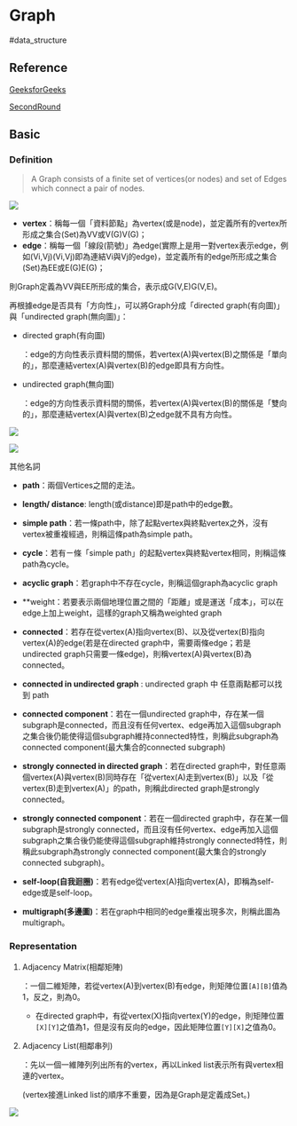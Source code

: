 # Graph

#data_structure

## Reference

[GeeksforGeeks](https://www.geeksforgeeks.org/graph-data-structure-and-algorithms/)

[SecondRound](http://alrightchiu.github.io/SecondRound/graph-introjian-jie.html)

## Basic

### Definition

> A Graph consists of a finite set of vertices(or nodes) and set of Edges which connect a pair of nodes.

![](https://www.geeksforgeeks.org/wp-content/uploads/undirectedgraph.png)

- **vertex**：稱每一個「資料節點」為vertex(或是node)，並定義所有的vertex所形成之集合(Set)為VV或V(G)V(G)；
- **edge**：稱每一個「線段(箭號)」為edge(實際上是用一對vertex表示edge，例如(Vi,Vj)(Vi,Vj)即為連結Vi與Vj的edge)，並定義所有的edge所形成之集合(Set)為EE或E(G)E(G)；

則Graph定義為VV與EE所形成的集合，表示成G(V,E)G(V,E)。

再根據edge是否具有「方向性」，可以將Graph分成「directed graph(有向圖)」與「undirected graph(無向圖)」：

- directed graph(有向圖)

  ：edge的方向性表示資料間的關係，若vertex(A)與vertex(B)之關係是「單向的」，那麼連結vertex(A)與vertex(B)的edge即具有方向性。

- undirected graph(無向圖)

  ：edge的方向性表示資料間的關係，若vertex(A)與vertex(B)的關係是「雙向的」，那麼連結vertex(A)與vertex(B)之edge就不具有方向性。

![](https://github.com/alrightchiu/SecondRound/blob/master/content/Algorithms%20and%20Data%20Structures/Graph%20series/Intro_fig/f3.png?raw=true)

![](https://github.com/alrightchiu/SecondRound/blob/master/content/Algorithms%20and%20Data%20Structures/Graph%20series/Intro_fig/f4.png?raw=true)

其他名詞

- **path**：兩個Vertices之間的走法。
- **length/ distance**: length(或distance)即是path中的edge數。
- **simple path**：若一條path中，除了起點vertex與終點vertex之外，沒有vertex被重複經過，則稱這條path為simple path。

- **cycle**：若有ㄧ條「simple path」的起點vertex與終點vertex相同，則稱這條path為cycle。
- **acyclic graph**：若graph中不存在cycle，則稱這個graph為acyclic graph

- **weight：若要表示兩個地理位置之間的「距離」或是運送「成本」，可以在edge上加上weight，這樣的graph又稱為weighted graph
- **connected**：若存在從vertex(A)指向vertex(B)、以及從vertex(B)指向vertex(A)的edge(若是在directed graph中，需要兩條edge；若是undirected graph只需要一條edge)，則稱vertex(A)與vertex(B)為connected。
- **connected in undirected graph** : undirected  graph 中 任意兩點都可以找到 path
- **connected component**：若在一個undirected graph中，存在某一個subgraph是connected，而且沒有任何vertex、edge再加入這個subgraph之集合後仍能使得這個subgraph維持connected特性，則稱此subgraph為connected component(最大集合的connected subgraph)
- **strongly connected in directed graph**：若在directed graph中，對任意兩個vertex(A)與vertex(B)同時存在「從vertex(A)走到vertex(B)」以及「從vertex(B)走到vertex(A)」的path，則稱此directed graph是strongly connected。
- **strongly connected component**：若在一個directed graph中，存在某一個subgraph是strongly connected，而且沒有任何vertex、edge再加入這個subgraph之集合後仍能使得這個subgraph維持strongly connected特性，則稱此subgraph為strongly connected component(最大集合的strongly connected subgraph)。
- **self-loop(自我迴圈)**：若有edge從vertex(A)指向vertex(A)，即稱為self-edge或是self-loop。
- **multigraph(多邊圖)**：若在graph中相同的edge重複出現多次，則稱此圖為multigraph。

### Representation

1. Adjacency Matrix(相鄰矩陣)

   ：一個二維矩陣，若從vertex(A)到vertex(B)有edge，則矩陣位置`[A][B]`值為1，反之，則為0。

   - 在directed graph中，有從vertex(X)指向vertex(Y)的edge，則矩陣位置`[X][Y]`之值為1，但是沒有反向的edge，因此矩陣位置`[Y][X]`之值為0。

2. Adjacency List(相鄰串列)

   ：先以一個一維陣列列出所有的vertex，再以Linked list表示所有與vertex相連的vertex。

   (vertex接進Linked list的順序不重要，因為是Graph是定義成Set。)

![](https://github.com/alrightchiu/SecondRound/blob/master/content/Algorithms%20and%20Data%20Structures/Graph%20series/Intro_fig/f_5.png?raw=true)
